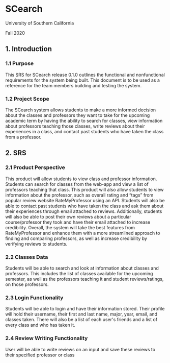 # SCearch

University of Southern California

Fall 2020

## 1. Introduction
### 1.1 Purpose
This SRS for SCearch release 0.1.0 outlines the functional and nonfunctional requirements for the system being built. This document is to be used as a reference for the team members building and testing the system.

### 1.2 Project Scope
The SCearch system allows students to make a more informed decision about the classes and professors they want to take for the upcoming academic term by having the ability to search for classes, view information about professors teaching those classes, write reviews about their experiences in a class, and contact past students who have taken the class from a professor.

## 2. SRS
### 2.1 Product Perspective 
This product will allow students to view class and professor information. Students can search for classes from the web-app and view a list of professors teaching that class. This product will also allow students to view information about the professor, such as overall rating and “tags” from popular review website RateMyProfessor using an API. Students will also be able to contact past students who have taken the class and ask them about their experiences through email attached to reviews. Additionally, students will also be able to post their own reviews about a particular course/professor they took and have their email attached to increase credibility. Overall, the system will take the best features from RateMyProfessor and enhance them with a more streamlined approach to finding and comparing professors, as well as increase credibility by verifying reviews to students.

### 2.2 Classes Data
Students will be able to search and look at information about classes and professors. This includes the list of classes available for the upcoming semester, as well as the professors teaching it and student reviews/ratings, on those professors.

### 2.3 Login Functionality
Students will be able to login and have their information stored. Their profile will hold their username, their first and last name, major, year, email, and classes taken. There will also be a list of each user's friends and a list of every class and who has taken it.

### 2.4 Review Writing Functionality
User will be able to write reviews on an input and save these reviews to their specified professor or class
